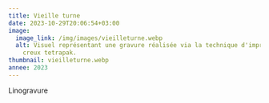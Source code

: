 ```yaml
---
title: Vieille turne
date: 2023-10-29T20:06:54+03:00
image:
  image_link: /img/images/vieilleturne.webp
  alt: Visuel représentant une gravure réalisée via la technique d'impression en
    creux tetrapak.
thumbnail: vieilleturne.webp
annee: 2023
---
```

Linogravure
